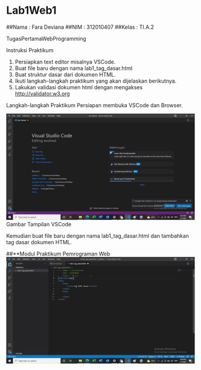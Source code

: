 # Lab1Web1
##Nama : Fara Deviana
##NIM : 312010407
##Kelas : TI.A.2

TugasPertamaWebProgramming

Instruksi Praktikum
1. Persiapkan text editor misalnya VSCode.
2. Buat file baru dengan nama lab1_tag_dasar.html
3. Buat struktur dasar dari dokumen HTML.
4. Ikuti langkah-langkah praktikum yang akan dijelaskan berikutnya.
5. Lakukan validasi dokumen html dengan mengakses http://validator.w3.org

Langkah-langkah Praktikum
Persiapan membuka VSCode dan Browser.

![](images/1.jpg)
Gambar Tampilan VSCode

Kemudian buat file baru dengan nama lab1_tag_dasar.html dan tambahkan tag dasar dokumen HTML.

##**Modul Praktikum Pemrograman Web
![](images/2.jpg)


